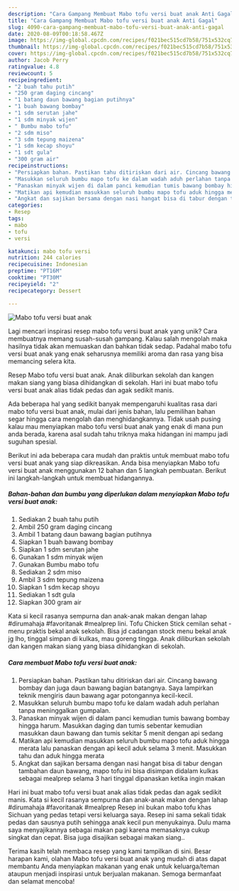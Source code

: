 ```yaml
---
description: "Cara Gampang Membuat Mabo tofu versi buat anak Anti Gagal"
title: "Cara Gampang Membuat Mabo tofu versi buat anak Anti Gagal"
slug: 4090-cara-gampang-membuat-mabo-tofu-versi-buat-anak-anti-gagal
date: 2020-08-09T00:18:58.467Z
image: https://img-global.cpcdn.com/recipes/f021bec515cd7b58/751x532cq70/mabo-tofu-versi-buat-anak-foto-resep-utama.jpg
thumbnail: https://img-global.cpcdn.com/recipes/f021bec515cd7b58/751x532cq70/mabo-tofu-versi-buat-anak-foto-resep-utama.jpg
cover: https://img-global.cpcdn.com/recipes/f021bec515cd7b58/751x532cq70/mabo-tofu-versi-buat-anak-foto-resep-utama.jpg
author: Jacob Perry
ratingvalue: 4.8
reviewcount: 5
recipeingredient:
- "2 buah tahu putih"
- "250 gram daging cincang"
- "1 batang daun bawang bagian putihnya"
- "1 buah bawang bombay"
- "1 sdm serutan jahe"
- "1 sdm minyak wijen"
- " Bumbu mabo tofu"
- "2 sdm miso"
- "3 sdm tepung maizena"
- "1 sdm kecap shoyu"
- "1 sdt gula"
- "300 gram air"
recipeinstructions:
- "Persiapkan bahan. Pastikan tahu ditiriskan dari air. Cincang bawang bombay dan juga daun bawang bagian batangnya. Saya lampirkan teknik mengiris daun bawang agar potongannya kecil-kecil."
- "Masukkan seluruh bumbu mapo tofu ke dalam wadah aduh perlahan tanpa meninggalkan gumpalan."
- "Panaskan minyak wijen di dalam panci kemudian tumis bawang bombay hingga harum. Masukkan daging dan tumis sebentar kemudian masukkan daun bawang dan tumis sekitar 5 menit dengan api sedang"
- "Matikan api kemudian masukkan seluruh bumbu mapo tofu aduk hingga merata lalu panaskan dengan api kecil aduk selama 3 menit. Masukkan tahu dan aduk hingga merata"
- "Angkat dan sajikan bersama dengan nasi hangat bisa di tabur dengan tambahan daun bawang, mapo tofu ini bisa disimpan didalam kulkas sebagai mealprep selama 3 hari tinggal dipanaskan ketika ingin makan"
categories:
- Resep
tags:
- mabo
- tofu
- versi

katakunci: mabo tofu versi 
nutrition: 244 calories
recipecuisine: Indonesian
preptime: "PT16M"
cooktime: "PT30M"
recipeyield: "2"
recipecategory: Dessert

---
```



![Mabo tofu versi buat anak](https://img-global.cpcdn.com/recipes/f021bec515cd7b58/751x532cq70/mabo-tofu-versi-buat-anak-foto-resep-utama.jpg)

Lagi mencari inspirasi resep mabo tofu versi buat anak yang unik? Cara membuatnya memang susah-susah gampang. Kalau salah mengolah maka hasilnya tidak akan memuaskan dan bahkan tidak sedap. Padahal mabo tofu versi buat anak yang enak seharusnya memiliki aroma dan rasa yang bisa memancing selera kita.

Resep Mabo tofu versi buat anak. Anak diliburkan sekolah dan kangen makan siang yang biasa dihidangkan di sekolah. Hari ini buat mabo tofu versi buat anak alias tidak pedas dan agak sedikit manis.

Ada beberapa hal yang sedikit banyak mempengaruhi kualitas rasa dari mabo tofu versi buat anak, mulai dari jenis bahan, lalu pemilihan bahan segar hingga cara mengolah dan menghidangkannya. Tidak usah pusing kalau mau menyiapkan mabo tofu versi buat anak yang enak di mana pun anda berada, karena asal sudah tahu triknya maka hidangan ini mampu jadi suguhan spesial.


Berikut ini ada beberapa cara mudah dan praktis untuk membuat mabo tofu versi buat anak yang siap dikreasikan. Anda bisa menyiapkan Mabo tofu versi buat anak menggunakan 12 bahan dan 5 langkah pembuatan. Berikut ini langkah-langkah untuk membuat hidangannya.

<!--inarticleads1-->

##### Bahan-bahan dan bumbu yang diperlukan dalam menyiapkan Mabo tofu versi buat anak:

1. Sediakan 2 buah tahu putih
1. Ambil 250 gram daging cincang
1. Ambil 1 batang daun bawang bagian putihnya
1. Siapkan 1 buah bawang bombay
1. Siapkan 1 sdm serutan jahe
1. Gunakan 1 sdm minyak wijen
1. Gunakan  Bumbu mabo tofu
1. Sediakan 2 sdm miso
1. Ambil 3 sdm tepung maizena
1. Siapkan 1 sdm kecap shoyu
1. Sediakan 1 sdt gula
1. Siapkan 300 gram air


Kata si kecil rasanya sempurna dan anak-anak makan dengan lahap #dirumahaja #favoritanak #mealprep lini. Tofu Chicken Stick cemilan sehat - menu praktis bekal anak sekolah. Bisa jd cadangan stock menu bekal anak jg lho, tinggal simpan di kulkas, mau goreng tingga. Anak diliburkan sekolah dan kangen makan siang yang biasa dihidangkan di sekolah. 

<!--inarticleads2-->

##### Cara membuat Mabo tofu versi buat anak:

1. Persiapkan bahan. Pastikan tahu ditiriskan dari air. Cincang bawang bombay dan juga daun bawang bagian batangnya. Saya lampirkan teknik mengiris daun bawang agar potongannya kecil-kecil.
1. Masukkan seluruh bumbu mapo tofu ke dalam wadah aduh perlahan tanpa meninggalkan gumpalan.
1. Panaskan minyak wijen di dalam panci kemudian tumis bawang bombay hingga harum. Masukkan daging dan tumis sebentar kemudian masukkan daun bawang dan tumis sekitar 5 menit dengan api sedang
1. Matikan api kemudian masukkan seluruh bumbu mapo tofu aduk hingga merata lalu panaskan dengan api kecil aduk selama 3 menit. Masukkan tahu dan aduk hingga merata
1. Angkat dan sajikan bersama dengan nasi hangat bisa di tabur dengan tambahan daun bawang, mapo tofu ini bisa disimpan didalam kulkas sebagai mealprep selama 3 hari tinggal dipanaskan ketika ingin makan


Hari ini buat mabo tofu versi buat anak alias tidak pedas dan agak sedikit manis. Kata si kecil rasanya sempurna dan anak-anak makan dengan lahap #dirumahaja #favoritanak #mealprep Resep ini bukan mabo tofu khas Sichuan yang pedas tetapi versi keluarga saya. Resep ini sama sekali tidak pedas dan sausnya putih sehingga anak kecil pun menyukainya. Dulu mama saya menyajikannya sebagai makan pagi karena memasaknya cukup singkat dan cepat. Bisa juga disajikan sebagai makan siang.. 

Terima kasih telah membaca resep yang kami tampilkan di sini. Besar harapan kami, olahan Mabo tofu versi buat anak yang mudah di atas dapat membantu Anda menyiapkan makanan yang enak untuk keluarga/teman ataupun menjadi inspirasi untuk berjualan makanan. Semoga bermanfaat dan selamat mencoba!
